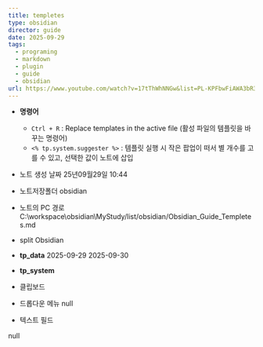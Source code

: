 ```yaml
---
title: templetes
type: obsidian
director: guide
date: 2025-09-29
tags:
  - programing
  - markdown
  - plugin
  - guide
  - obsidian
url: https://www.youtube.com/watch?v=17tThWhNNGw&list=PL-KPFbwFiAWA3bR3QSK3w6r_XM0KRzEFl&index=6&pp=iAQB
---
```


- **명령어**
    - `Ctrl + R` : Replace templates in the active file (활성 파일의 템플릿을 바꾸는 명령어)
    - `<% tp.system.suggester %>` : 템플릿 실행 시 작은 팝업이 떠서 별 개수를 고를 수 있고, 선택한 값이 노트에 삽입

- 노트 생성 날짜
25년09월29일 10:44

-  노트저장폴더
obsidian

- 노트의 PC 경로
C:\workspace\obsidian\MyStudy/list/obsidian/Obsidian_Guide_Templetes.md

- split
Obsidian

- **tp_data**
2025-09-29
2025-09-30

- **tp_system**

- 클립보드


- 드롭다운 메뉴
null

- 텍스트 필드

null
